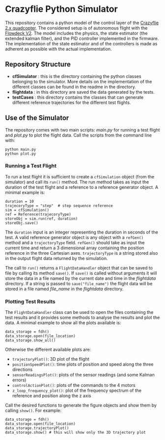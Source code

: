 # Crazyflie Python Simulator

This repository contains a python model of the control layer of the [Crazyflie 2.x quadcopter](https://store.bitcraze.io/products/crazyflie-2-1).
The considered setup is of autonomous flight with the [Flowdeck V2](https://store.bitcraze.io/collections/decks/products/flow-deck-v2).
The model includes the physics, the state estimator (the extended kalman filter), and the PID controller implemented in the firmware.
The implementation of the state estimator and of the controllers is made as adherent as possible with the actual implementation.

## Repository Structure

 * **cfSimulator** : this is the directory containing the python classes belonging to the simulator. More details on the implementation of the different classes can be found in the readme in the directory.
 * **flightdata** : in this directory are saved the data generated by the tests.
 * **testCases** : this directory contains the classes that can generate different reference trajectories for the different test flights.

## Use of the Simulator

The repository comes with two main scripts: _main.py_ for running a test flight and _plot.py_ to plot the flight data.
Call the scripts from the command line with:

```
python main.py
python plot.py
```

### Running a Test Flight

To run a test flight it is sufficient to create a `cfSimulation` object (from the simulator) and call its `run()` method.
The run method takes as input the duration of the test flight and a reference to a reference generator object.
A minimal example is: 

```
duration = 10
trajecoryType = "step"  # step sequence reference
sim = cfSimulation()
ref = Reference(trajecoryType)
storeObj = sim.run(ref, duration)
storeObj.save()
```

The `duration` input is an integer representing the duration in seconds of the test.
A valid reference generator object is any object with a `refGen()` method and a `trajectoryType` field.
`refGen()` should take as input the current time and return a 3 dimensional array containing the position reference in the three Cartesian axes.
`trajectoryType` is a string stored also in the output flight data returned by the simulation.

The call to `run()` returns a `FlightDataHandler` object that can be saved to file by calling its method `save()`.
If `save()` is called without arguments it will store the data in a file named by the current date and time in the _flightdata_ directory.
If a string is passed to `save("file_name")` the flight data will be stored in a file named _file_name_ in the _flightdata_ directory.

### Plotting Test Results

The `FlightDataHandler` class can be used to open the files containing the test results and it provides some methods to analyse the results and plot the data.
A minimal example to show all the plots available is:
```
data_storage = fdh()
data_storage.open(file_location)
data_storage.show_all()
```

Otherwise the different available plots are:

 * `trajectoryPlot()`: 3D plot of the flight
 * `positionSpeedPlot()`: time plots of position and speed along the three directions 
 * `sensorReadingsPlot()`: plots of the sensor readings (and some Kalman errors)
 * `controlActionPlot()`: plots of the commands to the 4 motors
 * `z_loop_frequency_plot()`: plot of the frequency spectrum of the reference and position along the z axis

Call the desired functions to generate the figure objects and show them by calling `show()`.
For example:

```
data_storage = fdh()
data_storage.open(file_location)
data_storage.trajectoryPlot() 
data_storage.show() # this will show only the 3D trajectory plot
```
